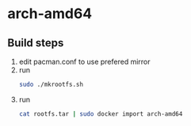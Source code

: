 # arch-amd64 #

## Build steps ##

1. edit pacman.conf to use prefered mirror
2. run
	```bash
	sudo ./mkrootfs.sh
	```
3. run
	```bash
	cat rootfs.tar | sudo docker import arch-amd64
	```
